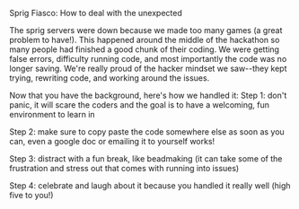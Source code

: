 
Sprig Fiasco: How to deal with the unexpected

The sprig servers were down because we made too many games (a great problem to have!). This happened around the middle of the hackathon so many people had finished a good chunk of their coding. We were getting false errors, difficulty running code, and most importantly the code was no longer saving. We're really proud of the hacker mindset we saw--they kept trying, rewriting code, and working around the issues.

Now that you have the background, here's how we handled it:
Step 1: don't panic, it will scare the coders and the goal is to have a welcoming, fun environment to learn in

Step 2: make sure to copy paste the code somewhere else as soon as you can, even a google doc or emailing it to yourself works!

Step 3: distract with a fun break, like beadmaking (it can take some of the frustration and stress out that comes with running into issues)

Step 4: celebrate and laugh about it because you handled it really well (high five to you!)
